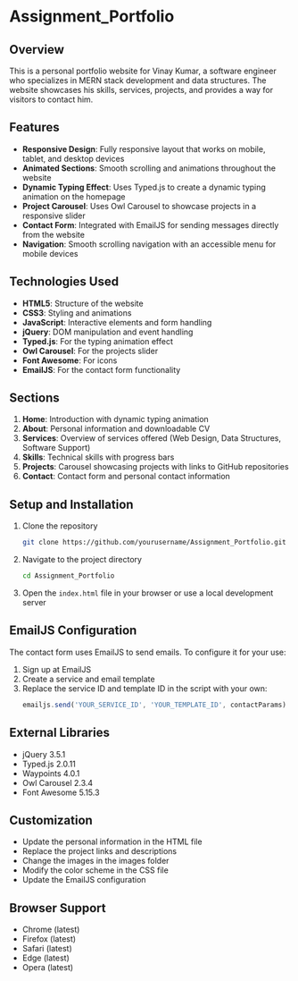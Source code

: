 # Assignment_Portfolio

## Overview
This is a personal portfolio website for Vinay Kumar, a software engineer who specializes in MERN stack development and data structures. The website showcases his skills, services, projects, and provides a way for visitors to contact him.

## Features
* **Responsive Design**: Fully responsive layout that works on mobile, tablet, and desktop devices
* **Animated Sections**: Smooth scrolling and animations throughout the website
* **Dynamic Typing Effect**: Uses Typed.js to create a dynamic typing animation on the homepage
* **Project Carousel**: Uses Owl Carousel to showcase projects in a responsive slider
* **Contact Form**: Integrated with EmailJS for sending messages directly from the website
* **Navigation**: Smooth scrolling navigation with an accessible menu for mobile devices

## Technologies Used
* **HTML5**: Structure of the website
* **CSS3**: Styling and animations
* **JavaScript**: Interactive elements and form handling
* **jQuery**: DOM manipulation and event handling
* **Typed.js**: For the typing animation effect
* **Owl Carousel**: For the projects slider
* **Font Awesome**: For icons
* **EmailJS**: For the contact form functionality

## Sections
1. **Home**: Introduction with dynamic typing animation
2. **About**: Personal information and downloadable CV
3. **Services**: Overview of services offered (Web Design, Data Structures, Software Support)
4. **Skills**: Technical skills with progress bars
5. **Projects**: Carousel showcasing projects with links to GitHub repositories
6. **Contact**: Contact form and personal contact information

## Setup and Installation
1. Clone the repository
   ```bash
   git clone https://github.com/yourusername/Assignment_Portfolio.git
   ```

2. Navigate to the project directory
   ```bash
   cd Assignment_Portfolio
   ```

3. Open the `index.html` file in your browser or use a local development server

## EmailJS Configuration
The contact form uses EmailJS to send emails. To configure it for your use:
1. Sign up at EmailJS
2. Create a service and email template
3. Replace the service ID and template ID in the script with your own:
   ```javascript
   emailjs.send('YOUR_SERVICE_ID', 'YOUR_TEMPLATE_ID', contactParams)
   ```

## External Libraries
* jQuery 3.5.1
* Typed.js 2.0.11
* Waypoints 4.0.1
* Owl Carousel 2.3.4
* Font Awesome 5.15.3

## Customization
* Update the personal information in the HTML file
* Replace the project links and descriptions
* Change the images in the images folder
* Modify the color scheme in the CSS file
* Update the EmailJS configuration

## Browser Support
* Chrome (latest)
* Firefox (latest)
* Safari (latest)
* Edge (latest)
* Opera (latest)
